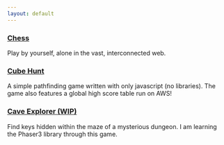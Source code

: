 ```yaml
---
layout: default
---
```

### [Chess](./chess/)
Play by yourself, alone in the vast, interconnected web.

### [Cube Hunt](./cubehunt/)

A simple pathfinding game written with only javascript (no libraries).
The game also features a global high score table run on AWS!

### [Cave Explorer (WIP)](./caveexplorer/)

Find keys hidden within the maze of a mysterious dungeon.
I am learning the Phaser3 library through this game.
